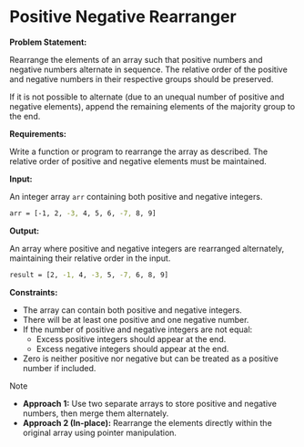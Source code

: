 # Positive Negative Rearranger

**Problem Statement:**

Rearrange the elements of an array such that positive numbers and negative numbers alternate in sequence. The relative order of the positive and negative numbers in their respective groups should be preserved.

If it is not possible to alternate (due to an unequal number of positive and negative elements), append the remaining elements of the majority group to the end.

**Requirements:**

Write a function or program to rearrange the array as described. The relative order of positive and negative elements must be maintained.

**Input:**

An integer array `arr` containing both positive and negative integers.

```bash
arr = [-1, 2, -3, 4, 5, 6, -7, 8, 9]
```

**Output:**

An array where positive and negative integers are rearranged alternately, maintaining their relative order in the input.

```bash
result = [2, -1, 4, -3, 5, -7, 6, 8, 9]
```

**Constraints:**

- The array can contain both positive and negative integers.
- There will be at least one positive and one negative number.
- If the number of positive and negative integers are not equal:
  - Excess positive integers should appear at the end.
  - Excess negative integers should appear at the end.
- Zero is neither positive nor negative but can be treated as a positive number if included.

> [!NOTE]
>
> - **Approach 1:** Use two separate arrays to store positive and negative numbers, then merge them alternately.
> - **Approach 2 (In-place):** Rearrange the elements directly within the original array using pointer manipulation.
